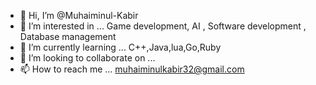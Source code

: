 - 👋 Hi, I’m @Muhaiminul-Kabir
- 👀 I’m interested in ... Game development, AI , Software development , Database management 
- 🌱 I’m currently learning ... C++,Java,lua,Go,Ruby
- 💞️ I’m looking to collaborate on ...
- 📫 How to reach me ... muhaiminulkabir32@gmail.com 

<!---
Muhaiminul-Kabir/Muhaiminul-Kabir is a ✨ special ✨ repository because its `README.md` (this file) appears on your GitHub profile.
You can click the Preview link to take a look at your changes.
--->
